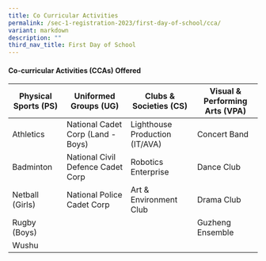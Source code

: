 ```yaml
---
title: Co Curricular Activities
permalink: /sec-1-registration-2023/first-day-of-school/cca/
variant: markdown
description: ""
third_nav_title: First Day of School
---
```

#### **Co-curricular Activities (CCAs) Offered**


| Physical Sports (PS)| Uniformed Groups (UG)| Clubs & Societies (CS) | Visual & Performing Arts (VPA) |
| -------- | -------- | -------- | -------- |
| Athletics| National Cadet Corp (Land - Boys) | Lighthouse Production (IT/AVA)| Concert Band|
| Badminton | National Civil Defence Cadet Corp | Robotics Enterprise | Dance Club |
| Netball (Girls) | National Police Cadet Corp| Art & Environment Club| Drama Club|
| Rugby (Boys) |  | | Guzheng Ensemble|
| Wushu | |  ||
